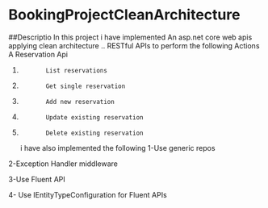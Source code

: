 # BookingProjectCleanArchitecture
##Descriptio
In this project i have implemented 
An asp.net core web apis applying clean architecture .. RESTful APIs to perform the following Actions 
A Reservation Api 

1.            List reservations 

2.            Get single reservation 

3.            Add new reservation 

4.            Update existing reservation 

5.            Delete existing reservation
   i have also implemented the following 
1-Use generic repos


2-Exception Handler middleware 

3-Use Fluent API

4- Use IEntityTypeConfiguration for Fluent APIs

   
